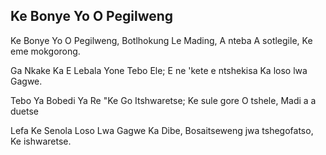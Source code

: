 ## Ke Bonye Yo O Pegilweng

Ke Bonye Yo O Pegilweng, Botlhokung Le Mading,
A nteba A sotlegile, Ke eme mokgorong.

Ga Nkake Ka E Lebala Yone Tebo Ele;
E ne 'kete e ntshekisa Ka loso lwa Gagwe.

Tebo Ya Bobedi Ya Re "Ke Go Itshwaretse;
Ke sule gore O tshele, Madi a a duetse

Lefa Ke Senola Loso Lwa Gagwe Ka Dibe,
Bosaitseweng jwa tshegofatso, Ke ishwaretse.

